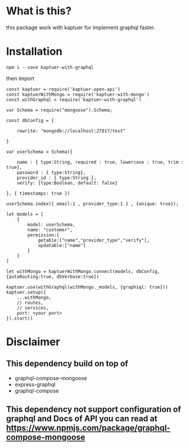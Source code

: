 # What is this?

this package work with kaptuer for implement graphql faster.

# Installation

`npm i --save kaptuer-with-graphql`

then import

```
const kaptuer = require('kaptuer-open-api')
const kaptuerWithMongo = require('kaptuer-with-mongo')
const withGraphql = require('kaptuer-with-graphql')

var Schema = require("mongoose").Schema;

const dbConfig = {
  
    rewrite: "mongodb://localhost:27017/test"
  
}

var userSchema = Schema({

    name : { type:String, required : true, lowercase : true, trim : true},
    password : { type:String},
	provider_id : { type:String },
	verify: {type:Boolean, default: false}

}, { timestamps: true })

userSchema.index({ email:1 , provider_type:1 } , {unique: true});

let models = [
    {
        model: userSchema,
        name: "customer",
        permission:{
            getable:["name","provider_type","verify"],
            updatable:["name"]
        }
    }
]

let withMongo = kaptuerWithMongo.connect(models, dbConfig, {autoRouting:true, dbVerbose:true})

kaptuer.use(withGraphql(withMongo._models, {graphiql: true}))
kaptuer.setup({
    ...withMongo,
    // routes,
    // services,
    port: <your port>
}).start()

```

# Disclaimer
## This dependency build on top of
- graphql-compose-mongoose
- express-graphql
- graphql-compose
## This dependency not support configuration of graphql and Docs of API you can read at https://www.npmjs.com/package/graphql-compose-mongoose